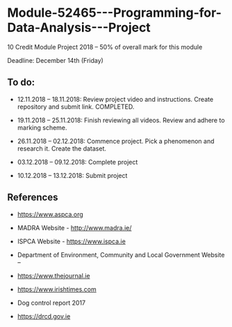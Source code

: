 # Module-52465---Programming-for-Data-Analysis---Project
10 Credit Module Project 2018 – 50% of overall mark for this module 

Deadline: December 14th (Friday)

## To do:	
- 12.11.2018 – 18.11.2018: Review project video and instructions. Create repository and submit link. COMPLETED.

- 19.11.2018 – 25.11.2018: Finish reviewing all videos. Review and adhere to marking scheme.

- 26.11.2018 – 02.12.2018: Commence project. Pick a phenomenon and research it. Create the dataset.

- 03.12.2018 – 09.12.2018: Complete project

- 10.12.2018 – 13.12.2018: Submit project

## References
-	https://www.aspca.org

-	MADRA Website - http://www.madra.ie/

-	ISPCA Website - https://www.ispca.ie

-	Department of Environment, Community and Local Government Website – 

-	https://www.thejournal.ie

-	https://www.irishtimes.com

-	Dog control report 2017

-	https://drcd.gov.ie
